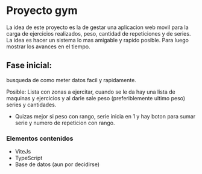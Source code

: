 # Proyecto gym

La idea de este proyecto es la de gestar una aplicacion web movil para la carga de ejercicios realizados, peso, cantidad de repeticiones y de series. La idea es hacer un sistema lo mas amigable y rapido posible. Para luego mostrar los avances en el tiempo.

## Fase inicial:

busqueda de como meter datos facil y rapidamente.

Posible: Lista con zonas a ejercitar, cuando se le da hay una lista de maquinas y ejercicios y al darle sale peso (preferiblemente ultimo peso) series y cantidades.

- Quizas mejor si peso con rango, serie inicia en 1 y hay boton para sumar serie y numero de repeticion con rango.

### Elementos contenidos

- ViteJs
- TypeScript
- Base de datos (aun por decidirse)
